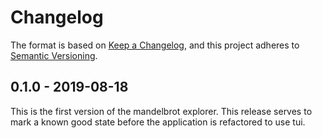 # Changelog

The format is based on [Keep a Changelog](https://keepachangelog.com/en/1.0.0/),
and this project adheres to [Semantic Versioning](https://semver.org/spec/v2.0.0.html).

## 0.1.0 - 2019-08-18

This is the first version of the mandelbrot explorer. This release serves to
mark a known good state before the application is refactored to use tui.
